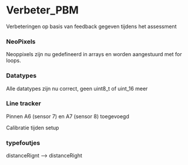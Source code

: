 # Verbeter_PBM
Verbeteringen op basis van feedback gegeven tijdens het assessment 

### NeoPixels
Neoppixels zijn nu gedefineerd in arrays en worden aangestuurd met for loops.

### Datatypes
Alle datatypes zijn nu correct, geen uint8_t of uint_16 meer

### Line tracker
Pinnen A6 (sensor 7) en A7 (sensor 8) toegevoegd

Calibratie tijden setup

### typefoutjes
distanceRignt --> distanceRight
